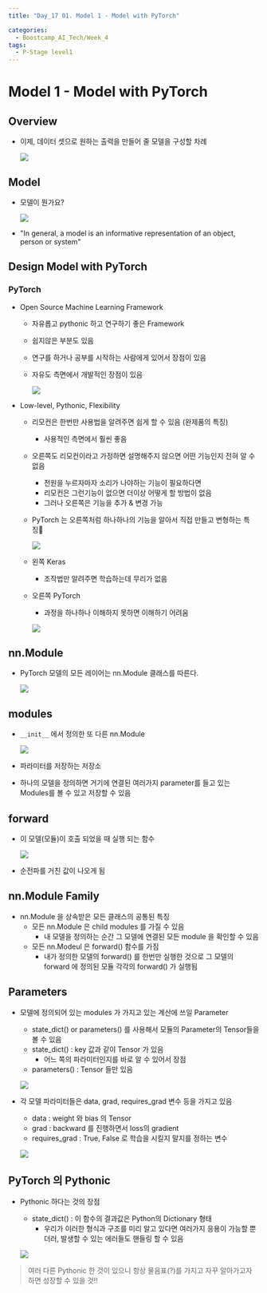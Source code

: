 ```yaml
---
title: "Day_17 01. Model 1 - Model with PyTorch"

categories:
  - Boostcamp_AI_Tech/Week_4
tags:
  - P-Stage level1
---
```


# Model 1 - Model with PyTorch

## Overview

- 이제, 데이터 셋으로 원하는 출력을 만들어 줄 모델을 구성할 차례

    ![]({{site.url}}/assets/images/2021-08-25-10-09-47.png)

## Model

- 모델이 뭔가요?

    ![]({{site.url}}/assets/images/2021-08-25-10-10-30.png)

- "In general, a model is an informative representation of an object, person or system"

## Design Model with PyTorch

### PyTorch

- Open Source Machine Learning Framework
  - 자유롭고 pythonic 하고 연구하기 좋은 Framework
  - 쉽지않은 부분도 있음
  - 연구를 하거나 공부를 시작하는 사람에게 있어서 장점이 있음
  - 자유도 측면에서 개발적인 장점이 있음

    ![]({{site.url}}/assets/images/2021-08-25-10-13-56.png)

  

- Low-level, Pythonic, Flexibility

    - 리모컨은 한번만 사용법을 알려주면 쉽게 할 수 있음 (완제품의 특징)
      - 사용적인 측면에서 훨씬 좋음
    - 오른쪽도 리모컨이라고 가정하면 설명해주지 않으면 어떤 기능인지 전혀 알 수 없음
      - 전원을 누르자마자 소리가 나야하는 기능이 필요하다면
      - 리모컨은 그런기능이 없으면 더이상 어떻게 할 방법이 없음
      - 그러나 오른쪽은 기능을 추가 & 변경 가능

    - PyTorch 는 오른쪽처럼 하나하나의 기능을 알아서 직접 만들고 변형하는 특징

        ![]({{site.url}}/assets/images/2021-08-25-10-16-03.png)

    - 왼쪽 Keras
      - 조작법만 알려주면 학습하는데 무리가 없음
    - 오른쪽 PyTorch
      - 과정을 하나하나 이해하지 못하면 이해하기 어려움
    
      ![]({{site.url}}/assets/images/2021-08-25-10-21-11.png)

## nn.Module

- PyTorch 모델의 모든 레이어는 nn.Module 클래스를 따른다.

    ![]({{site.url}}/assets/images/2021-08-25-10-24-30.png)

## modules

- `__init__` 에서 정의한 또 다른 nn.Module

    ![]({{site.url}}/assets/images/2021-08-25-10-27-48.png)

- 파라미터를 저장하는 저장소
- 하나의 모델을 정의하면 거기에 연결된 여러가지 parameter를 들고 있는 Modules를 볼 수 있고 저장할 수 있음

## forward

- 이 모델(모듈)이 호출 되었을 때 실행 되는 함수

    ![]({{site.url}}/assets/images/2021-08-25-10-30-35.png)

- 순전파를 거친 값이 나오게 됨

## nn.Module Family

- nn.Module 을 상속받은 모든 클래스의 공통된 특징
  - 모든 nn.Module 은 child modules 를 가질 수 있음
    - 내 모델을 정의하는 순간 그 모델에 연결된 모든 module 을 확인할 수 있음
  - 모든 nn.Modeul 은 forward() 함수를 가짐
    - 내가 정의한 모델의 forward() 를 한번만 실행한 것으로 그 모델의 forward 에 정의된 모듈 각각의 forward() 가 실행됨

## Parameters

- 모델에 정의되어 있는 modules 가 가지고 있는 계산에 쓰일 Parameter
  - state_dict() or parameters() 를 사용해서 모듈의 Parameter의 Tensor들을 볼 수 있음
  - state_dict() : key 값과 같이 Tensor 가 있음
    - 어느 쪽의 파라미터인지를 바로 알 수 있어서 장점
  - parameters() : Tensor 들만 있음

  ![]({{site.url}}/assets/images/2021-08-25-10-39-19.png)

- 각 모델 파라미터들은 data, grad, requires_grad 변수 등을 가지고 있음
  - data : weight 와 bias 의 Tensor
  - grad : backward 를 진행하면서 loss의 gradient
  - requires_grad : True, False 로 학습을 시킬지 말지를 정하는 변수

  ![]({{site.url}}/assets/images/2021-08-25-10-43-55.png)

## PyTorch 의 Pythonic

- Pythonic 하다는 것의 장점
  - state_dict() : 이 함수의 결과값은 Python의 Dictionary 형태
    - 우리가 이러한 형식과 구조를 미리 알고 있다면 여러가지 응용이 가능할 뿐더러, 발생할 수 있는 에러들도 핸들링 할 수 있음

  ![]({{site.url}}/assets/images/2021-08-25-10-49-28.png)

> 여러 다른 Pythonic 한 것이 있으니 항상 물음표(?)를 가지고 자꾸 알아가고자 하면 성장할 수 있을 것!!